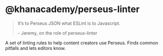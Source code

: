 # @khanacademy/perseus-linter

> It’s to Perseus JSON what ESLint is to Javascript.
>
> \- Jeremy, on the role of perseus-linter

A set of linting rules to help content creators use Perseus. Finds common pitfalls and lets editors know.